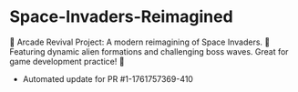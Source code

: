 # Space-Invaders-Reimagined
👾 Arcade Revival Project: A modern reimagining of Space Invaders. 🚀 Featuring dynamic alien formations and challenging boss waves. Great for game development practice! 🌌


- Automated update for PR #1-1761757369-410